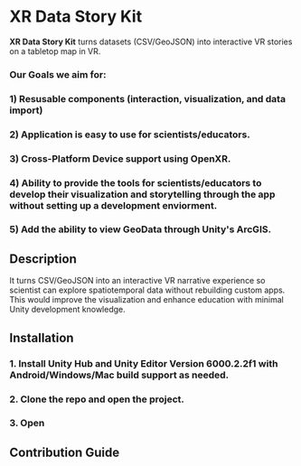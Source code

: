 # XR Data Story Kit
**XR Data Story Kit** turns datasets (CSV/GeoJSON) into interactive VR stories on a tabletop map in VR. 
### Our Goals we aim for:
### 1) Resusable components (interaction, visualization, and data import)
### 2) Application is easy to use for scientists/educators. 
### 3) Cross-Platform Device support using OpenXR.
### 4) Ability to provide the tools for scientists/educators to develop their visualization and storytelling through the app without setting up a development enviorment.
### 5) Add the ability to view GeoData through Unity's ArcGIS.

## Description
It turns CSV/GeoJSON into an interactive VR narrative experience so scientist can explore spatiotemporal data without rebuilding custom apps. This would improve the visualization and enhance education with minimal Unity development knowledge.

## Installation
### 1. Install Unity Hub and Unity Editor Version 6000.2.2f1 with Android/Windows/Mac build support as needed.
### 2. Clone the repo and open the project.
### 3. Open 

## Contribution Guide
